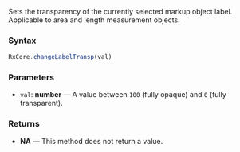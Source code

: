 Sets the transparency of the currently selected markup object label. Applicable to area and length measurement objects.

### Syntax

```typescript
RxCore.changeLabelTransp(val)
```

### Parameters

- `val`: **number** — A value between `100` (fully opaque) and `0` (fully transparent).

### Returns

- **NA** — This method does not return a value.